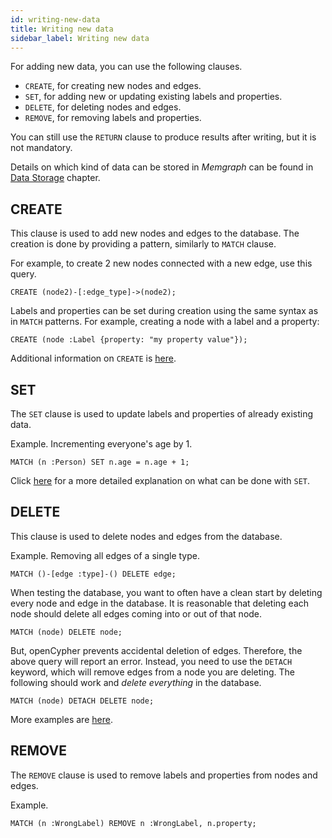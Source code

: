 ```yaml
---
id: writing-new-data
title: Writing new data
sidebar_label: Writing new data
---
```


For adding new data, you can use the following clauses.

  * `CREATE`, for creating new nodes and edges.
  * `SET`, for adding new or updating existing labels and properties.
  * `DELETE`, for deleting nodes and edges.
  * `REMOVE`, for removing labels and properties.

You can still use the `RETURN` clause to produce results after writing, but it
is not mandatory.

Details on which kind of data can be stored in *Memgraph* can be found in
[Data Storage](../memgraph/concepts/storage) chapter.

## CREATE

This clause is used to add new nodes and edges to the database. The creation
is done by providing a pattern, similarly to `MATCH` clause.

For example, to create 2 new nodes connected with a new edge, use this query.

```cypher
CREATE (node2)-[:edge_type]->(node2);
```

Labels and properties can be set during creation using the same syntax as in
`MATCH` patterns. For example, creating a node with a label and a
property:

```cypher
CREATE (node :Label {property: "my property value"});
```

Additional information on `CREATE` is
[here](./clauses/create.md).

## SET

The `SET` clause is used to update labels and properties of already existing
data.

Example. Incrementing everyone's age by 1.

```cypher
MATCH (n :Person) SET n.age = n.age + 1;
```

Click
[here](./clauses/set.md)
for a more detailed explanation on what can be done with `SET`.

## DELETE

This clause is used to delete nodes and edges from the database.

Example. Removing all edges of a single type.

```cypher
MATCH ()-[edge :type]-() DELETE edge;
```

When testing the database, you want to often have a clean start by deleting
every node and edge in the database. It is reasonable that deleting each node
should delete all edges coming into or out of that node.

```cypher
MATCH (node) DELETE node;
```

But, openCypher prevents accidental deletion of edges. Therefore, the above
query will report an error. Instead, you need to use the `DETACH` keyword,
which will remove edges from a node you are deleting. The following should
work and *delete everything* in the database.

```cypher
MATCH (node) DETACH DELETE node;
```

More examples are
[here](./clauses/delete.md).

## REMOVE

The `REMOVE` clause is used to remove labels and properties from nodes and
edges.

Example.

```cypher
MATCH (n :WrongLabel) REMOVE n :WrongLabel, n.property;
```
